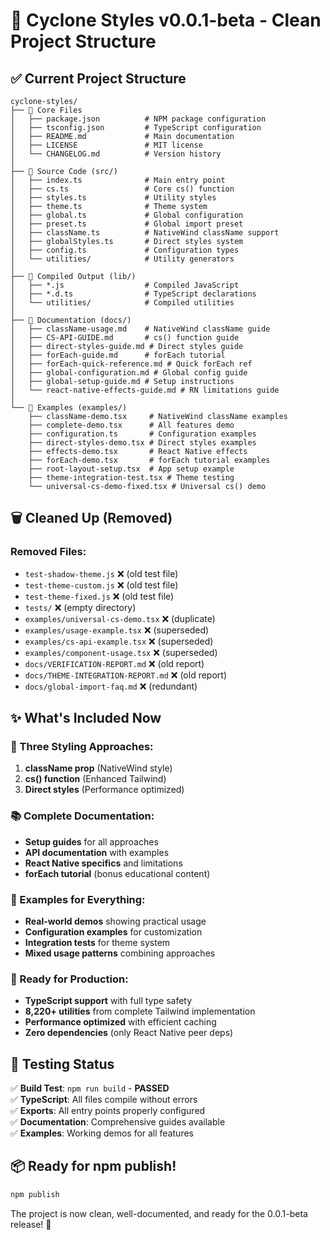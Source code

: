 # 🧹 Cyclone Styles v0.0.1-beta - Clean Project Structure

## ✅ Current Project Structure

```
cyclone-styles/
├── 📄 Core Files
│   ├── package.json          # NPM package configuration
│   ├── tsconfig.json         # TypeScript configuration
│   ├── README.md             # Main documentation
│   ├── LICENSE               # MIT license
│   └── CHANGELOG.md          # Version history
│
├── 📂 Source Code (src/)
│   ├── index.ts              # Main entry point
│   ├── cs.ts                 # Core cs() function
│   ├── styles.ts             # Utility styles
│   ├── theme.ts              # Theme system
│   ├── global.ts             # Global configuration
│   ├── preset.ts             # Global import preset
│   ├── className.ts          # NativeWind className support
│   ├── globalStyles.ts       # Direct styles system
│   ├── config.ts             # Configuration types
│   └── utilities/            # Utility generators
│
├── 📂 Compiled Output (lib/)
│   ├── *.js                  # Compiled JavaScript
│   ├── *.d.ts                # TypeScript declarations
│   └── utilities/            # Compiled utilities
│
├── 📂 Documentation (docs/)
│   ├── className-usage.md    # NativeWind className guide
│   ├── CS-API-GUIDE.md       # cs() function guide
│   ├── direct-styles-guide.md # Direct styles guide
│   ├── forEach-guide.md      # forEach tutorial
│   ├── forEach-quick-reference.md # Quick forEach ref
│   ├── global-configuration.md # Global config guide
│   ├── global-setup-guide.md # Setup instructions
│   └── react-native-effects-guide.md # RN limitations guide
│
└── 📂 Examples (examples/)
    ├── className-demo.tsx     # NativeWind className examples
    ├── complete-demo.tsx      # All features demo
    ├── configuration.ts       # Configuration examples
    ├── direct-styles-demo.tsx # Direct styles examples
    ├── effects-demo.tsx       # React Native effects
    ├── forEach-demo.tsx       # forEach tutorial examples
    ├── root-layout-setup.tsx  # App setup example
    ├── theme-integration-test.tsx # Theme testing
    └── universal-cs-demo-fixed.tsx # Universal cs() demo
```

## 🗑️ Cleaned Up (Removed)

### Removed Files:

- `test-shadow-theme.js` ❌ (old test file)
- `test-theme-custom.js` ❌ (old test file)
- `test-theme-fixed.js` ❌ (old test file)
- `tests/` ❌ (empty directory)
- `examples/universal-cs-demo.tsx` ❌ (duplicate)
- `examples/usage-example.tsx` ❌ (superseded)
- `examples/cs-api-example.tsx` ❌ (superseded)
- `examples/component-usage.tsx` ❌ (superseded)
- `docs/VERIFICATION-REPORT.md` ❌ (old report)
- `docs/THEME-INTEGRATION-REPORT.md` ❌ (old report)
- `docs/global-import-faq.md` ❌ (redundant)

## ✨ What's Included Now

### 🎯 Three Styling Approaches:

1. **className prop** (NativeWind style)
2. **cs() function** (Enhanced Tailwind)
3. **Direct styles** (Performance optimized)

### 📚 Complete Documentation:

- **Setup guides** for all approaches
- **API documentation** with examples
- **React Native specifics** and limitations
- **forEach tutorial** (bonus educational content)

### 🔧 Examples for Everything:

- **Real-world demos** showing practical usage
- **Configuration examples** for customization
- **Integration tests** for theme system
- **Mixed usage patterns** combining approaches

### 🚀 Ready for Production:

- **TypeScript support** with full type safety
- **8,220+ utilities** from complete Tailwind implementation
- **Performance optimized** with efficient caching
- **Zero dependencies** (only React Native peer deps)

## 🧪 Testing Status

✅ **Build Test**: `npm run build` - **PASSED**  
✅ **TypeScript**: All files compile without errors  
✅ **Exports**: All entry points properly configured  
✅ **Documentation**: Comprehensive guides available  
✅ **Examples**: Working demos for all features

## 📦 Ready for npm publish!

```bash
npm publish
```

The project is now clean, well-documented, and ready for the 0.0.1-beta release! 🎉
